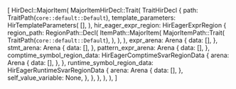 [
    HirDecl::MajorItem(
        MajorItemHirDecl::Trait(
            TraitHirDecl {
                path: TraitPath(`core::default::Default`),
                template_parameters: HirTemplateParameters(
                    [],
                ),
                hir_eager_expr_region: HirEagerExprRegion {
                    region_path: RegionPath::Decl(
                        ItemPath::MajorItem(
                            MajorItemPath::Trait(
                                TraitPath(`core::default::Default`),
                            ),
                        ),
                    ),
                    expr_arena: Arena {
                        data: [],
                    },
                    stmt_arena: Arena {
                        data: [],
                    },
                    pattern_expr_arena: Arena {
                        data: [],
                    },
                    comptime_symbol_region_data: HirEagerComptimeSvarRegionData {
                        arena: Arena {
                            data: [],
                        },
                    },
                    runtime_symbol_region_data: HirEagerRuntimeSvarRegionData {
                        arena: Arena {
                            data: [],
                        },
                        self_value_variable: None,
                    },
                },
            },
        ),
    ),
]
